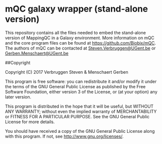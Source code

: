 # mQC galaxy wrapper (stand-alone version)
This repository contains all the files needed to embed the stand-alone version of MappingQC in a Galaxy environment.
More information on mQC and the core program files can be found at https://github.com/Biobix/mQC.
The authors of mQC can be contacted at Steven.Verbruggen@UGent.be or Gerben.Menschaert@UGent.be

##Copyright

Copyright (C) 2017 Verbruggen Steven & Menschaert Gerben

This program is free software: you can redistribute it and/or modify it under the terms of the GNU General Public License as published by the Free Software Foundation, either version 3 of the License, or (at your option) any later version.

This program is distributed in the hope that it will be useful, but WITHOUT ANY WARRANTY; without even the implied warranty of MERCHANTABILITY or FITNESS FOR A PARTICULAR PURPOSE. See the GNU General Public License for more details.

You should have received a copy of the GNU General Public License along with this program. If not, see http://www.gnu.org/licenses/.
